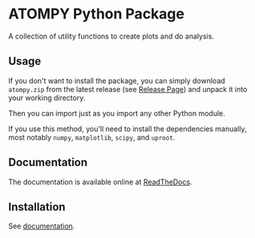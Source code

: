 # ATOMPY Python Package

A collection of utility functions to create plots and do analysis.

## Usage

If you don't want to install the package, you can simply download `atompy.zip`
from the latest release (see
[Release Page](https://github.com/frekm/atompy/releases)) and unpack it into
your working directory.

Then you can import just as you import any other Python module.

If you use this method, you'll need to install the dependencies manually, most
notably `numpy`, `matplotlib`, `scipy`, and `uproot`.

## Documentation

The documentation is available online at
[ReadTheDocs](https://atomphys-atompy.readthedocs.io/en/latest/).

## Installation

See
[documentation](https://atomphys-atompy.readthedocs.io/en/latest/#installation).
